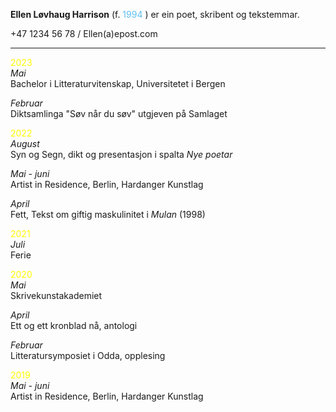 **Ellen Løvhaug Harrison** (f. <span style="color:#5ebef1">1994</span>  ) er ein poet, skribent og tekstemmar.

+47 1234 56 78 / Ellen(a)epost.com   

----

<span style="color:yellow">2023</span>  
*Mai*  
Bachelor i Litteraturvitenskap, Universitetet i Bergen  

*Februar*  
Diktsamlinga "Søv når du søv" utgjeven på Samlaget  
  
  
<span style="color:yellow">2022</span>  
*August*  
Syn og Segn, dikt og presentasjon i spalta *Nye poetar*  

*Mai - juni*  
Artist in Residence, Berlin, Hardanger Kunstlag
  
*April*  
Fett, Tekst om giftig maskulinitet i *Mulan* (1998)  
   
   
<span style="color:yellow">2021</span>  
*Juli*  
Ferie  
  
  
<span style="color:yellow">2020</span>   
*Mai*  
Skrivekunstakademiet  
  
*April*  
Ett og ett kronblad nå, antologi  
  
*Februar*  
Litteratursymposiet i Odda, opplesing
  
  
<span style="color:yellow">2019</span>  
*Mai - juni*  
Artist in Residence, Berlin, Hardanger Kunstlag
